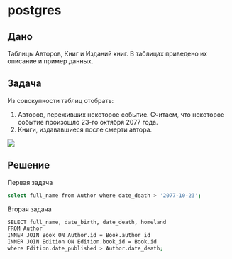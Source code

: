 # postgres
## Дано

Таблицы Авторов, Книг и Изданий книг. В таблицах приведено
их описание и пример данных.

## Задача

Из совокупности таблиц отобрать:
1. Авторов, переживших некоторое событие. Считаем, что некоторое событие произошло 23-го октября 2077 года.
2. Книги, издававшиеся после смерти автора.

![](https://i.ibb.co/c1hcm9B/image.png)

## Решение

Первая задача
```sh
select full_name from Author where date_death > '2077-10-23';
```
Вторая задача

```sh
SELECT full_name, date_birth, date_death, homeland
FROM Author 
INNER JOIN Book ON Author.id = Book.author_id
INNER JOIN Edition ON Edition.book_id = Book.id
where Edition.date_published > Author.date_death;
```
